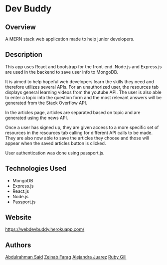 # Dev Buddy

## Overview

A MERN stack web application made to help junior developers.

## Description

This app uses React and bootstrap for the front-end. Node.js and Express.js are used in the backend to save user info to MongoDB. 

It is aimed to help hopeful web developers learn the skills they need and therefore utilizes several APIs. For an unauthorized user, the resources tab displays general learning videos from the youtube API. The user is also able to enter a topic into the question form and the most relevant answers will be generated from the Stack Overflow API. 

In the articles page, articles are separated based on topic and are generated using the news API. 

Once a user has signed up, they are given access to a more specific set of resources in the resources tab calling for different API calls to be made. They are also now able to save the articles they choose and those will appear when the saved articles button is clicked.

User authentication was done using passport.js.


## Technologies Used

- MongoDB
- Express.js
- React.js
- Node.js
- Passport.js 


## Website

https://webdevbuddy.herokuapp.com/

## Authors

[Abdulrahman Said](https://github.com/AbdulSaid)
[Zeinab Farag](https://github.com/zeinabfarag)
[Alejandra Juarez](https://github.com/alejuarez)
[Ruby Gill](https://github.com/Rubyrgill)
